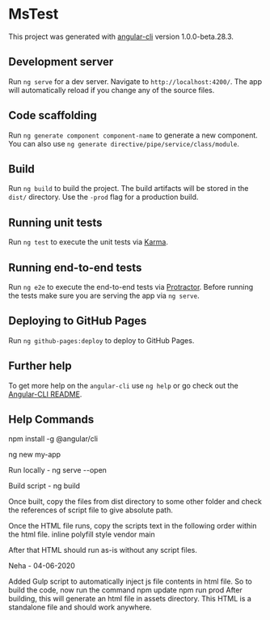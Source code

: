 # MsTest

This project was generated with [angular-cli](https://github.com/angular/angular-cli) version 1.0.0-beta.28.3.

## Development server
Run `ng serve` for a dev server. Navigate to `http://localhost:4200/`. The app will automatically reload if you change any of the source files.

## Code scaffolding

Run `ng generate component component-name` to generate a new component. You can also use `ng generate directive/pipe/service/class/module`.

## Build

Run `ng build` to build the project. The build artifacts will be stored in the `dist/` directory. Use the `-prod` flag for a production build.

## Running unit tests

Run `ng test` to execute the unit tests via [Karma](https://karma-runner.github.io).

## Running end-to-end tests

Run `ng e2e` to execute the end-to-end tests via [Protractor](http://www.protractortest.org/).
Before running the tests make sure you are serving the app via `ng serve`.

## Deploying to GitHub Pages

Run `ng github-pages:deploy` to deploy to GitHub Pages.

## Further help

To get more help on the `angular-cli` use `ng help` or go check out the [Angular-CLI README](https://github.com/angular/angular-cli/blob/master/README.md).


## Help Commands

npm install -g @angular/cli

ng new my-app

Run locally - ng serve --open

Build script - ng build


Once built, copy the files from dist directory to some other folder and check the references of script file to give absolute path.

Once the HTML file runs, copy the scripts text in the following order within the html file.
inline
polyfill
style
vendor
main

After that HTML should run as-is without any script files.


Neha - 04-06-2020



Added Gulp script to automatically inject js file contents in html file.
So to build the code, now run the command
npm update
npm run prod
After building, this will generate an html file in assets directory. This HTML is a standalone file and should work anywhere.


